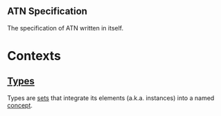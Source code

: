 ## ATN Specification

The specification of ATN written in itself.

# Contexts

## [Types](./Types/README.md)

Types are [sets](https://en.wikipedia.org/wiki/Set_(mathematics)) that integrate its elements (a.k.a. instances) into a named [concept](https://en.wikipedia.org/wiki/Concept).

